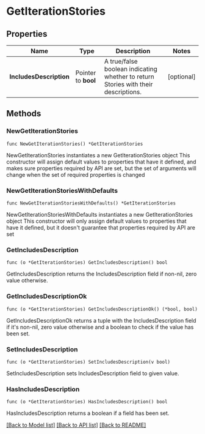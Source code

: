 # GetIterationStories

## Properties

Name | Type | Description | Notes
------------ | ------------- | ------------- | -------------
**IncludesDescription** | Pointer to **bool** | A true/false boolean indicating whether to return Stories with their descriptions. | [optional] 

## Methods

### NewGetIterationStories

`func NewGetIterationStories() *GetIterationStories`

NewGetIterationStories instantiates a new GetIterationStories object
This constructor will assign default values to properties that have it defined,
and makes sure properties required by API are set, but the set of arguments
will change when the set of required properties is changed

### NewGetIterationStoriesWithDefaults

`func NewGetIterationStoriesWithDefaults() *GetIterationStories`

NewGetIterationStoriesWithDefaults instantiates a new GetIterationStories object
This constructor will only assign default values to properties that have it defined,
but it doesn't guarantee that properties required by API are set

### GetIncludesDescription

`func (o *GetIterationStories) GetIncludesDescription() bool`

GetIncludesDescription returns the IncludesDescription field if non-nil, zero value otherwise.

### GetIncludesDescriptionOk

`func (o *GetIterationStories) GetIncludesDescriptionOk() (*bool, bool)`

GetIncludesDescriptionOk returns a tuple with the IncludesDescription field if it's non-nil, zero value otherwise
and a boolean to check if the value has been set.

### SetIncludesDescription

`func (o *GetIterationStories) SetIncludesDescription(v bool)`

SetIncludesDescription sets IncludesDescription field to given value.

### HasIncludesDescription

`func (o *GetIterationStories) HasIncludesDescription() bool`

HasIncludesDescription returns a boolean if a field has been set.


[[Back to Model list]](../README.md#documentation-for-models) [[Back to API list]](../README.md#documentation-for-api-endpoints) [[Back to README]](../README.md)


